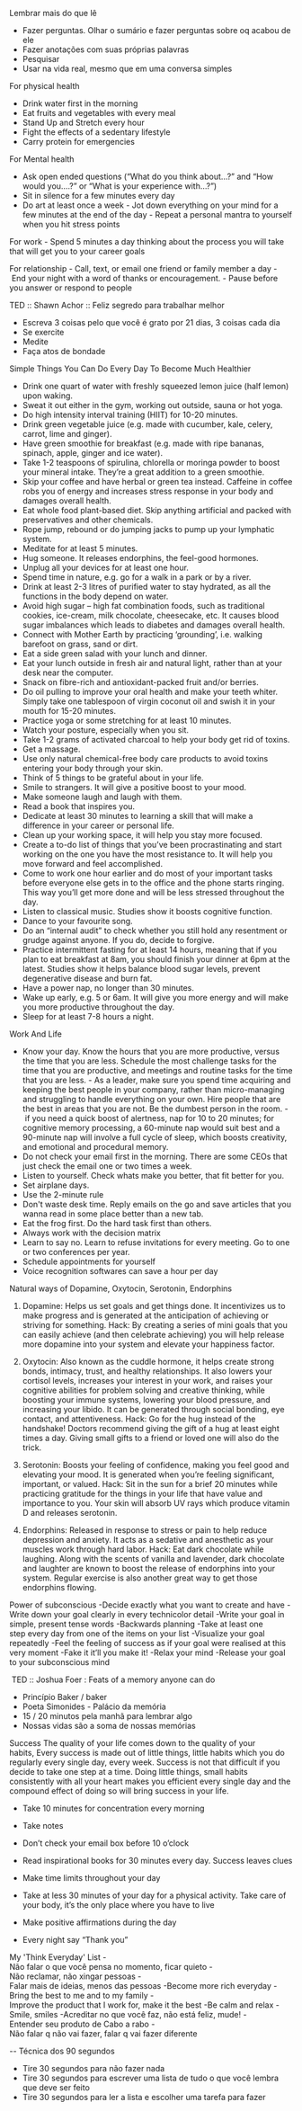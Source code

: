Lembrar mais do que lê
 - Fazer perguntas. Olhar o sumário e fazer perguntas sobre oq acabou de ele
 - Fazer anotações com suas próprias palavras
 - Pesquisar
 - Usar na vida real, mesmo que em uma conversa simples

For physical health
- Drink water first in the morning
- Eat fruits and vegetables with every meal
- Stand Up and Stretch every hour
- Fight the effects of a sedentary lifestyle
- Carry protein for emergencies

For Mental health
- Ask open ended questions (“What do you think about…?” and “How would you….?” or “What is your experience with…?”)
- Sit in silence for a few minutes every day
- Do art at least once a week
- Jot down everything on your mind for a few minutes at the end of the day
- Repeat a personal mantra to yourself when you hit stress points

For work
- Spend 5 minutes a day thinking about the process you will take that will get you to your career goals

For relationship
- Call, text, or email one friend or family member a day
- End your night with a word of thanks or encouragement.
- Pause before you answer or respond to people

TED :: Shawn Achor :: Feliz segredo para trabalhar melhor
- Escreva 3 coisas pelo que você é grato por 21 dias, 3 coisas cada dia
- Se exercite
- Medite
- Faça atos de bondade

Simple Things You Can Do Every Day To Become Much Healthier
- Drink one quart of water with freshly squeezed lemon juice (half lemon) upon waking.
- Sweat it out either in the gym, working out outside, sauna or hot yoga.
- Do high intensity interval training (HIIT) for 10-20 minutes.
- Drink green vegetable juice (e.g. made with cucumber, kale, celery, carrot, lime and ginger).
- Have green smoothie for breakfast (e.g. made with ripe bananas, spinach, apple, ginger and ice water).
- Take 1-2 teaspoons of spirulina, chlorella or moringa powder to boost your mineral intake. They’re a great addition to a green smoothie.
- Skip your coffee and have herbal or green tea instead. Caffeine in coffee robs you of energy and increases stress response in your body and damages overall health.
- Eat whole food plant-based diet. Skip anything artificial and packed with preservatives and other chemicals.
- Rope jump, rebound or do jumping jacks to pump up your lymphatic system.
- Meditate for at least 5 minutes.
- Hug someone. It releases endorphins, the feel-good hormones.
- Unplug all your devices for at least one hour.
- Spend time in nature, e.g. go for a walk in a park or by a river.
- Drink at least 2-3 litres of purified water to stay hydrated, as all the functions in the body depend on water.
- Avoid high sugar – high fat combination foods, such as traditional cookies, ice-cream, milk chocolate, cheesecake, etc. It causes blood sugar imbalances which leads to diabetes and damages overall health.
- Connect with Mother Earth by practicing ‘grounding’, i.e. walking barefoot on grass, sand or dirt.
- Eat a side green salad with your lunch and dinner.
- Eat your lunch outside in fresh air and natural light, rather than at your desk near the computer.
- Snack on fibre-rich and antioxidant-packed fruit and/or berries.
- Do oil pulling to improve your oral health and make your teeth whiter. Simply take one tablespoon of virgin coconut oil and swish it in your mouth for 15-20 minutes.
- Practice yoga or some stretching for at least 10 minutes.
- Watch your posture, especially when you sit.
- Take 1-2 grams of activated charcoal to help your body get rid of toxins.
- Get a massage.
- Use only natural chemical-free body care products to avoid toxins entering your body through your skin.
- Think of 5 things to be grateful about in your life.
- Smile to strangers. It will give a positive boost to your mood.
- Make someone laugh and laugh with them.
- Read a book that inspires you.
- Dedicate at least 30 minutes to learning a skill that will make a difference in your career or personal life.
- Clean up your working space, it will help you stay more focused.
- Create a to-do list of things that you’ve been procrastinating and start working on the one you have the most resistance to. It will help you move forward and feel accomplished.
- Come to work one hour earlier and do most of your important tasks before everyone else gets in to the office and the phone starts ringing. This way you’ll get more done and will be less stressed throughout the day.
- Listen to classical music. Studies show it boosts cognitive function.
- Dance to your favourite song.
- Do an “internal audit” to check whether you still hold any resentment or grudge against anyone. If you do, decide to forgive.
- Practice intermittent fasting for at least 14 hours, meaning that if you plan to eat breakfast at 8am, you should finish your dinner at 6pm at the latest. Studies show it helps balance blood sugar levels, prevent degenerative disease and burn fat.
- Have a power nap, no longer than 30 minutes.
- Wake up early, e.g. 5 or 6am. It will give you more energy and will make you more productive throughout the day.
- Sleep for at least 7-8 hours a night.

Work And Life
- Know your day. Know the hours that you are more productive, versus the time that you are less.
Schedule the most challenge tasks for the time that you are productive, and meetings and routine tasks for the time that you are less.
- As a leader, make sure you spend time acquiring and keeping the best people in your company, rather than micro-managing and struggling to handle everything on your own. Hire people that are the best in areas that you are not. Be the dumbest person in the room.
- if you need a quick boost of alertness, nap for 10 to 20 minutes; for cognitive memory processing, a 60-minute nap would suit best and a 90-minute nap will involve a full cycle of sleep, which boosts creativity, and emotional and procedural memory.
- Do not check your email first in the morning. There are some CEOs that just check the email one or two times a week.
- Listen to yourself. Check whats make you better, that fit better for you.
- Set airplane days.
- Use the 2-minute rule
- Don't waste desk time. Reply emails on the go and save articles that you wanna read in some place better than a new tab.
- Eat the frog first. Do the hard task first than others.
- Always work with the decision matrix
- Learn to say no. Learn to refuse invitations for every meeting. Go to one or two conferences per year.
- Schedule appointments for yourself
- Voice recognition softwares can save a hour per day


Natural ways of Dopamine, Oxytocin, Serotonin, Endorphins
1. Dopamine: Helps us set goals and get things done. It incentivizes us to make progress and is generated at the anticipation of achieving or striving for something.
Hack: By creating a series of mini goals that you can easily achieve (and then celebrate achieving) you will help release more dopamine into your system and elevate your happiness factor.

2. Oxytocin: Also known as the cuddle hormone, it helps create strong bonds, intimacy, trust, and healthy relationships. It also lowers your cortisol levels, increases your interest in your work, and raises your cognitive abilities for problem solving and creative thinking, while boosting your immune systems, lowering your blood pressure, and increasing your libido. It can be generated through social bonding, eye contact, and attentiveness.
Hack: Go for the hug instead of the handshake! Doctors recommend giving the gift of a hug at least eight times a day. Giving small gifts to a friend or loved one will also do the trick.

3. Serotonin: Boosts your feeling of confidence, making you feel good and elevating your mood. It is generated when you’re feeling significant, important, or valued.
Hack: Sit in the sun for a brief 20 minutes while practicing gratitude for the things in your life that have value and importance to you. Your skin will absorb UV rays which produce vitamin D and releases serotonin.

4. Endorphins: Released in response to stress or pain to help reduce depression and anxiety. It acts as a sedative and anesthetic as your muscles work through hard labor.
Hack: Eat dark chocolate while laughing. Along with the scents of vanilla and lavender, dark chocolate and laughter are known to boost the release of endorphins into your system. Regular exercise is also another great way to get those endorphins flowing.


Power of subconscious
-Decide exactly what you want to create and have
-Write down your goal clearly in every technicolor detail
-Write your goal in simple, present tense words
-Backwards planning
-Take at least one step every day from one of the items on your list
-Visualize your goal repeatedly
-Feel the feeling of success as if your goal were realised at this very moment
-Fake it it’ll you make it!
-Relax your mind
-Release your goal to your subconscious mind

 TED :: Joshua Foer : Feats of a memory anyone can do
- Princípio Baker / baker
- Poeta Simonides - Palácio da memória
- 15 / 20 minutos pela manhã para lembrar algo
- Nossas vidas são a soma de nossas memórias

Success
The quality of your life comes down to the quality of your habits, Every success is made out of little things, little habits which you do regularly every single day, every week.
Success is not that difficult if you decide to take one step at a time. Doing little things, small habits consistently with all your heart makes you efficient every single day and the compound effect of doing so will bring success in your life.
- Take 10 minutes for concentration every morning
  
- Take notes
  
- Don’t check your email box before 10 o’clock
  
- Read inspirational books for 30 minutes every day. Success leaves clues
  
- Make time limits throughout your day
- Take at less 30 minutes of your day for a physical activity. Take care of your body, it’s the only place where you have to live
- Make positive affirmations during the day
- Every night say “Thank you”



My 'Think Everyday' List
-Não falar o que você pensa no momento, ficar quieto
-Não reclamar, não xingar pessoas
-Falar mais de ideias, menos das pessoas
-Become more rich everyday
-Bring the best to me and to my family
-Improve the product that I work for, make it the best
-Be calm and relax
 -Smile, smiles
 -Acreditar no que você faz, não está feliz, mude!
 -Entender seu produto de Cabo a rabo
 -Não falar q não vai fazer, falar q vai fazer diferente

--
Técnica dos 90 segundos
- Tire 30 segundos para não fazer nada
- Tire 30 segundos para escrever uma lista de tudo o que você lembra que deve ser feito
- Tire 30 segundos para ler a lista e escolher uma tarefa para fazer

